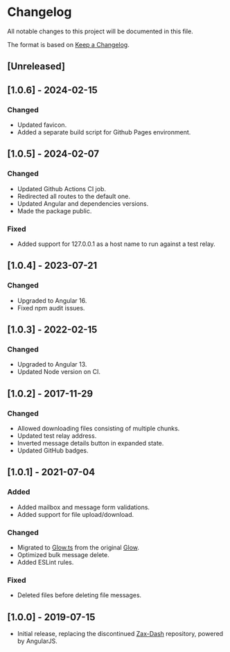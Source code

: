 # Changelog

All notable changes to this project will be documented in this file.

The format is based on [Keep a Changelog](https://keepachangelog.com/en/1.1.0/).

## [Unreleased]

## [1.0.6] - 2024-02-15

### Changed

- Updated favicon.
- Added a separate build script for Github Pages environment.

## [1.0.5] - 2024-02-07

### Changed

- Updated Github Actions CI job.
- Redirected all routes to the default one.
- Updated Angular and dependencies versions.
- Made the package public.

### Fixed

- Added support for 127.0.0.1 as a host name to run against a test relay.

## [1.0.4] - 2023-07-21

### Changed

- Upgraded to Angular 16.
- Fixed npm audit issues.

## [1.0.3] - 2022-02-15

### Changed

- Upgraded to Angular 13.
- Updated Node version on CI.

## [1.0.2] - 2017-11-29

### Changed

- Allowed downloading files consisting of multiple chunks.
- Updated test relay address.
- Inverted message details button in expanded state.
- Updated GitHub badges.

## [1.0.1] - 2021-07-04

### Added

- Added mailbox and message form validations.
- Added support for file upload/download.

### Changed

- Migrated to [Glow.ts](https://github.com/vault12/glow.ts) from the original [Glow](https://github.com/vault12/glow).
- Optimized bulk message delete.
- Added ESLint rules.

### Fixed

- Deleted files before deleting file messages.

## [1.0.0] - 2019-07-15

- Initial release, replacing the discontinued [Zax-Dash](https://github.com/vault12/zax-dash) repository, powered by AngularJS.

